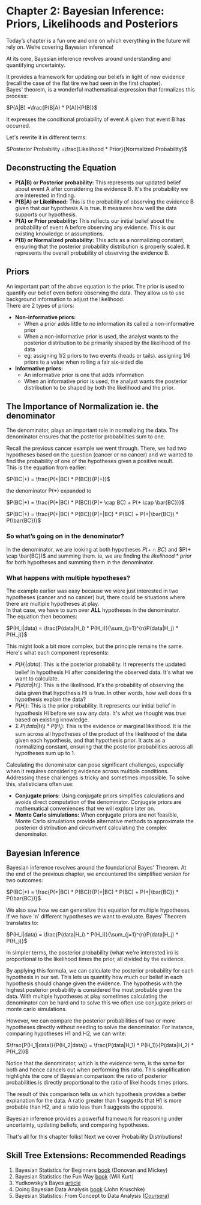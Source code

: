 # Chapter 2: Bayesian Inference: Priors, Likelihoods and Posteriors
Today’s chapter is a fun one and one on which everything in the future will rely on. We’re covering Bayesian inference!

At its core, Bayesian inference revolves around understanding and quantifying uncertainty. 

It provides a framework for updating our beliefs in light of new evidence (recall the case of the flat tire we had seen in the first chapter).   
Bayes' theorem, is a wonderful mathematical expression that formalizes this process: 

$P(A|B) =\frac{P(B|A) * P(A)}{P(B)}$   

It expresses the conditional probability of event A given that event B has occurred. 

Let's rewrite it in different terms:  

$Posterior Probability =\frac{Likelihood * Prior}{Normalized Probability}$ 

## Deconstructing the Equation
* **P(A|B) or Posterior probability:** This represents our updated belief about event A after considering the evidence B. It's the probability we are interested in finding.
* **P(B|A) or Likelihood:** This is the probability of observing the evidence B given that our hypothesis A is true. It measures how well the data supports our hypothesis.
* **P(A) or Prior probability:** This reflects our initial belief about the probability of event A before observing any evidence. This is our existing knowledge or assumptions.
* **P(B) or Normalized probability:** This acts as a normalizing constant, ensuring that the posterior probability distribution is properly scaled. It represents the overall probability of observing the evidence B.

## Priors
An important part of the above equation is the prior. The prior is used to quantify our belief even before observing the data. They allow us to use background information to adjust the likelihood.  
There are 2 types of priors:
* **Non-informative priors:**
    * When a prior adds little to no information its called a non-informative prior
    * When a non-informative prior is used, the analyst wants to the posterior distribution to be primarily shaped by the likelihood of the data
    * eg: assigning 1/2 priors to two events (heads or tails). assigning 1/6 priors to a value when rolling a fair six-sided die 
* **Informative priors:**
    * An informative prior is one that adds information
    * When an informative prior is used, the analyst wants the posterior distribution to be shaped by both the likelihood and the prior.

## The Importance of Normalization ie. the denominator
The denominator, plays an important role in normalizing the data. The denominator ensures that the posterior probabilities sum to one. 

Recall the previous cancer example we went through. There, we had two hypotheses based on the question (cancer or no cancer) and we wanted to find the probability of one of the hypotheses given a positive result.  
This is the equation from earlier:  

$P(BC|+) = \frac{P(+|BC) * P(BC)}{P(+)}$

the denominator P(+) expanded to  

$P(BC|+) = \frac{P(+|BC) * P(BC)}{P(+ \cap BC) + P(+ \cap \bar{BC})}$  

$P(BC|+) = \frac{P(+|BC) * P(BC)}{P(+|BC) * P(BC) + P(+|\bar{BC}) * P(\bar{BC})}$

### So what’s going on in the denominator?
In the denominator, we are looking at both hypotheses $P(+ \cap BC)$ and  $P(+ \cap \bar{BC})$ and summing them. ie, we are finding the $likelihood*prior$ for both hypotheses and summing them in the denominator.

### What happens with multiple hypotheses?
The example earlier was easy because we were just interested in two hypotheses (cancer and no cancer) but, there could be situations where there are multiple hypotheses at play.   
In that case, we have to sum over **ALL** hypotheses in the denominator.   
The equation then becomes:  

$P(H_i|data) = \frac{P(data|H_i) * P(H_i)}{\sum_{j=1}^{n}P(data|H_j) * P(H_j)}$

This might look a bit more complex, but the principle remains the same. Here's what each component represents:
* $P(H_i|data)$: This is the posterior probability. It represents the updated belief in hypothesis Hi after considering the observed data. It's what we want to calculate.
* $P(data|H_i)$: This is the likelihood. It's the probability of observing the data given that hypothesis Hi is true. In other words, how well does this hypothesis explain the data?
* $P(H_i)$: This is the prior probability. It represents our initial belief in hypothesis Hi before we saw any data. It's what we thought was true based on existing knowledge.  
* Σ $P(data|H_j) * P(H_j)$: This is the evidence or marginal likelihood. It is the sum across all hypotheses of the product of the likelihood of the data given each hypothesis, and that hypothesis prior. It acts as a normalizing constant, ensuring that the posterior probabilities across all hypotheses sum up to 1.

Calculating the denominator can pose significant challenges, especially when it requires considering evidence across multiple conditions. Addressing these challenges is tricky and sometimes impossible. To solve this, statisticians often use:
* **Conjugate priors:** Using conjugate priors simplifies calculations and avoids direct computation of the denominator. Conjugate priors are mathematical conveniences that we will explore later on.
* **Monte Carlo simulations:** When conjugate priors are not feasible, Monte Carlo simulations provide alternative methods to approximate the posterior distribution and circumvent calculating the complex denominator.

## Bayesian Inference
Bayesian inference revolves around the foundational Bayes' Theorem. At the end of the previous chapter, we encountered the simplified version for two outcomes:

$P(BC|+) = \frac{P(+|BC) * P(BC)}{P(+|BC) * P(BC) + P(+|\bar{BC}) * P(\bar{BC})}$

We also saw how we can generalize this equation for multiple hypotheses. If we have 'n' different hypotheses we want to evaluate. Bayes' Theorem translates to:

$P(H_i|data) = \frac{P(data|H_i) * P(H_i)}{\sum_{j=1}^{n}P(data|H_j) * P(H_j)}$

In simpler terms, the posterior probability (what we're interested in) is proportional to the likelihood times the prior, all divided by the evidence.

By applying this formula, we can calculate the posterior probability for each hypothesis in our set. This lets us quantify how much our belief in each hypothesis should change given the evidence. The hypothesis with the highest posterior probability is considered the most probable given the data.
With multiple hypotheses at play sometimes calculating the denominator can be hard and to solve this we often use conjugate priors or monte carlo simulations.

However, we can compare the posterior probabilities of two or more hypotheses directly without needing to solve the denominator. For instance, comparing hypotheses H1 and H2, we can write:

$\frac{P(H_1|data)}{P(H_2|data)} = \frac{P(data|H_1) * P(H_1)}{P(data|H_2) * P(H_2)}$

Notice that the denominator, which is the evidence term, is the same for both and hence cancels out when performing this ratio. This simplification highlights the core of Bayesian comparison: the ratio of posterior probabilities is directly proportional to the ratio of likelihoods times priors.

The result of this comparison tells us which hypothesis provides a better explanation for the data. A ratio greater than 1 suggests that H1 is more probable than H2, and a ratio less than 1 suggests the opposite.

Bayesian inference provides a powerful framework for reasoning under uncertainty, updating beliefs, and comparing hypotheses.  

That's all for this chapter folks! Next we cover Probability Distributions!

## Skill Tree Extensions: Recommended Readings
1. Bayesian Statistics for Beginners [book](https://a.co/d/0mdF1pj) (Donovan and Mickey)
2. Bayesian Statistics the Fun Way [book](https://a.co/d/dLdYfSo) (Will Kurt)
3. Yudkowsky’s Bayes [article](https://www.yudkowsky.net/rational/bayes)
4. Doing Bayesian Data Analysis [book](https://a.co/d/7l2mfs1) (John Kruschke)
5. Bayesian Statistics: From Concept to Data Analysis ([Coursera](https://www.coursera.org/learn/bayesian-statistics/home/module/1))

